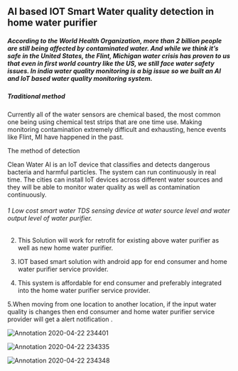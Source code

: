 ## AI based IOT Smart Water quality detection in home water purifier

##### According to the World Health Organization, more than 2 billion people are still being affected by contaminated water. And while we think it’s safe in the United States, the Flint, Michigan water crisis has proven to us that even in first world country like the US, we still face water safety issues. In india water quality monitoring is a big issue so we built an AI and IoT based water quality monitoring system.

##### Traditional method

Currently all of the water sensors are chemical based, the most common one being using chemical test strips that are one time use. Making monitoring contamination extremely difficult and exhausting, hence events like Flint, MI have happened in the past.

The method of detection

Clean Water AI is an IoT device that classifies and detects dangerous bacteria and harmful particles. The system can run continuously in real time. The cities can install IoT devices across different water sources and they will be able to monitor water quality as well as contamination continuously.


###### 1 Low cost smart water TDS sensing device at water source level and water output level of water purifier.

2. This Solution will work for retrofit for existing above water purifier as well as new home water purifier.

3. IOT based smart solution with android app for end consumer and home water purifier service provider.

 4. This system is affordable for end consumer and preferably integrated into the home water purifier service provider.

5.When moving from one location to another location, if the input water quality is changes then end consumer and home water purifier service provider will get a  alert notification .


![Annotation 2020-04-22 234401](https://user-images.githubusercontent.com/47140660/80018119-33406900-84f3-11ea-8101-c02cf7235b45.png)


![Annotation 2020-04-22 234335](https://user-images.githubusercontent.com/47140660/80018160-40f5ee80-84f3-11ea-8e20-e36290f92732.png)


![Annotation 2020-04-22 234348](https://user-images.githubusercontent.com/47140660/80018192-4b17ed00-84f3-11ea-9def-0d058cd45f1c.png)
